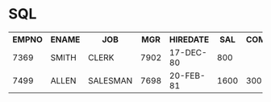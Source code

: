 # SQL
<html>
 <table>
  <tr>
    <th>EMPNO</th>
    <th>ENAME</th>
    <th>JOB</th>
   <th>MGR</th>
   <th>HIREDATE</th>
   <th>SAL</th>
   <th>COMM</th>
   <th>DEPTNO</th>
  </tr>
  
  <tr>
   <td>7369</td>
   <td>SMITH</td>
   <td>CLERK</td>
   <td>7902</td>
   <td>17-DEC-80</td>
   <td>800</td>
   <td></td>
   <td>20</td>
  </tr>
  <tr>
    <td>7499</td> 
   <td>ALLEN</td>     
   <td>SALESMAN</td>        
   <td>7698</td> 
   <td>20-FEB-81</td>       
   <td>1600</td>        
   <td>300</td>         
   <td>30</td>
  </tr>
</table>
</html>
